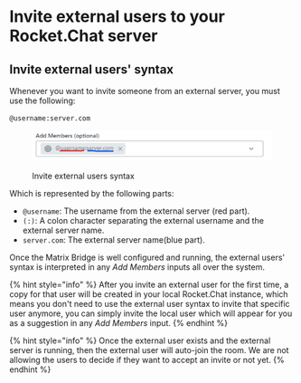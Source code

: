 # Invite external users to your Rocket.Chat server

## Invite external users' syntax

Whenever you want to invite someone from an external server, you must use the following:

```
@username:server.com
```

<figure><img src="../../../../../../../.gitbook/assets/Screenshot 2022-12-07 124356.png" alt=""><figcaption><p>Invite external users syntax</p></figcaption></figure>

Which is represented by the following parts:

* `@username`: The username from the external server (red part).
* `(:)`: A colon character separating the external username and the external server name.
* `server.com`: The external server name(blue part).

Once the Matrix Bridge is well configured and running, the external users' syntax is interpreted in any _Add Members_ inputs all over the system.

{% hint style="info" %}
After you invite an external user for the first time, a copy for that user will be created in your local Rocket.Chat instance, which means you don't need to use the external user syntax to invite that specific user anymore, you can simply invite the local user which will appear for you as a suggestion in any _Add Members_ input.
{% endhint %}

{% hint style="info" %}
Once the external user exists and the external server is running, then the external user will auto-join the room. We are not allowing the users to decide if they want to accept an invite or not yet.
{% endhint %}
